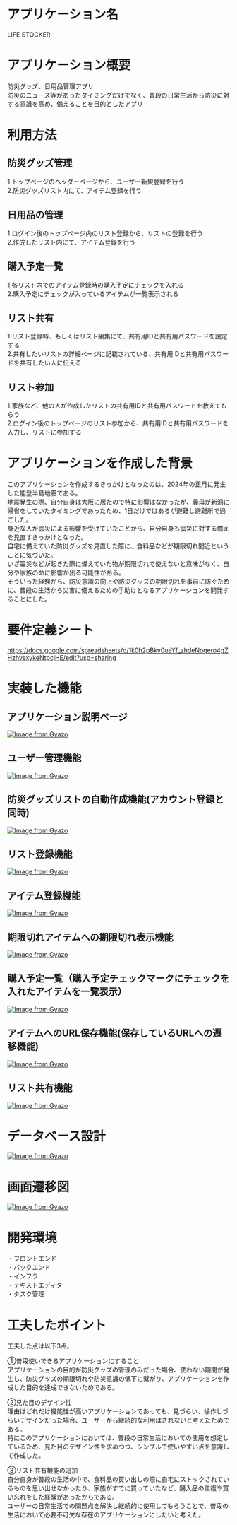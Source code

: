# アプリケーション名
LIFE STOCKER

# アプリケーション概要
防災グッズ、日用品管理アプリ  
防災のニュース等があったタイミングだけでなく、普段の日常生活から防災に対する意識を高め、備えることを目的としたアプリ

# 利用方法

## 防災グッズ管理
1.トップページのヘッダーページから、ユーザー新規登録を行う  
2.防災グッズリスト内にて、アイテム登録を行う

## 日用品の管理
1.ログイン後のトップページ内のリスト登録から、リストの登録を行う  
2.作成したリスト内にて、アイテム登録を行う

## 購入予定一覧
1.各リスト内でのアイテム登録時の購入予定にチェックを入れる  
2.購入予定にチェックが入っているアイテムが一覧表示される

## リスト共有
1.リスト登録時、もしくはリスト編集にて、共有用IDと共有用パスワードを設定する  
2.共有したいリストの詳細ページに記載されている、共有用IDと共有用パスワードを共有したい人に伝える

## リスト参加
1.家族など、他の人が作成したリストの共有用IDと共有用パスワードを教えてもらう  
2.ログイン後のトップページのリスト参加から、共有用IDと共有用パスワードを入力し、リストに参加する

# アプリケーションを作成した背景
このアプリケーションを作成するきっかけとなったのは、2024年の正月に発生した能登半島地震である。  
地震発生の際、自分自身は大阪に居たので特に影響はなかったが、義母が新潟に帰省をしていたタイミングであったため、1日だけではあるが避難し避難所で過ごした。  
身近な人が震災による影響を受けていたことから、自分自身も震災に対する備えを見直すきっかけとなった。  
自宅に備えていた防災グッズを見直した際に、食料品などが期限切れ間近ということに気づいた。  
いざ震災などが起きた際に備えていた物が期限切れで使えないと意味がなく、自分や家族の命に影響が出る可能性がある。  
そういった経験から、防災意識の向上や防災グッズの期限切れを事前に防ぐために、普段の生活から災害に備えるための手助けとなるアプリケーションを開発することにした。

# 要件定義シート
https://docs.google.com/spreadsheets/d/1k0h2pBkv0ueYf_zhdeNoqero4gZHzhvexykeNtpcjHE/edit?usp=sharing


# 実装した機能
## アプリケーション説明ページ
[![Image from Gyazo](https://i.gyazo.com/21a6ee4195daf14c8c6fd66083c261c3.png)](https://gyazo.com/21a6ee4195daf14c8c6fd66083c261c3)
## ユーザー管理機能  
[![Image from Gyazo](https://i.gyazo.com/f936aec268ad0cd005b09af0b44fad19.jpg)](https://gyazo.com/f936aec268ad0cd005b09af0b44fad19)
## 防災グッズリストの自動作成機能(アカウント登録と同時)
[![Image from Gyazo](https://i.gyazo.com/16dbf78b5180c82c14b4da7976654e8b.gif)](https://gyazo.com/16dbf78b5180c82c14b4da7976654e8b)
## リスト登録機能  
[![Image from Gyazo](https://i.gyazo.com/84c37778138cbe31037e7fa1033a191c.gif)](https://gyazo.com/84c37778138cbe31037e7fa1033a191c)
## アイテム登録機能  
[![Image from Gyazo](https://i.gyazo.com/2d846431e9f445f90af31f0c1d12d50d.gif)](https://gyazo.com/2d846431e9f445f90af31f0c1d12d50d)
## 期限切れアイテムへの期限切れ表示機能
[![Image from Gyazo](https://i.gyazo.com/7b4d3f7f57f5eccb423bb138efcaab02.png)](https://gyazo.com/7b4d3f7f57f5eccb423bb138efcaab02)
## 購入予定一覧（購入予定チェックマークにチェックを入れたアイテムを一覧表示）  
[![Image from Gyazo](https://i.gyazo.com/b1aa3ae1cd64ff627892e43abee39a2d.png)](https://gyazo.com/b1aa3ae1cd64ff627892e43abee39a2d)
## アイテムへのURL保存機能(保存しているURLへの遷移機能)
[![Image from Gyazo](https://i.gyazo.com/cd7cdc0160020bc573be3945df2691e6.gif)](https://gyazo.com/cd7cdc0160020bc573be3945df2691e6)
## リスト共有機能  
[![Image from Gyazo](https://i.gyazo.com/18cf5e5a934e76f183d5f0bf1e29fc6f.gif)](https://gyazo.com/18cf5e5a934e76f183d5f0bf1e29fc6f)

# データベース設計
[![Image from Gyazo](https://i.gyazo.com/f5fc18263e291b981f380decf8692700.png)](https://gyazo.com/f5fc18263e291b981f380decf8692700)

# 画面遷移図
[![Image from Gyazo](https://i.gyazo.com/1b354e16267d4ee97707772aaaebd60b.png)](https://gyazo.com/1b354e16267d4ee97707772aaaebd60b)

# 開発環境
・フロントエンド  
・バックエンド  
・インフラ  
・テキストエディタ  
・タスク管理

# 工夫したポイント
工夫した点は以下3点。  

①普段使いできるアプリケーションにすること  
アプリケーションの目的が防災グッズの管理のみだった場合、使わない期間が発生し、防災グッズの期限切れや防災意識の低下に繋がり、アプリケーションを作成した目的を達成できないためである。  

②見た目のデザイン性  
理由はどれだけ機能性が高いアプリケーションであっても、見づらい、操作しづらいデザインだった場合、ユーザーから継続的な利用はされないと考えたためである。  
特にこのアプリケーションにおいては、普段の日常生活においての使用を想定しているため、見た目のデザイン性を求めつつ、シンプルで使いやすい点を意識して作成した。  

③リスト共有機能の追加  
自分自身が普段の生活の中で、食料品の買い出しの際に自宅にストックされているものを思い出せなかったり、家族がすでに買っていたなど、購入品の重複や買い忘れをした経験があったからである。  
ユーザーの日常生活での問題点を解決し継続的に使用してもらうことで、普段の生活において必要不可欠な存在のアプリケーションにしたいと考えた。
